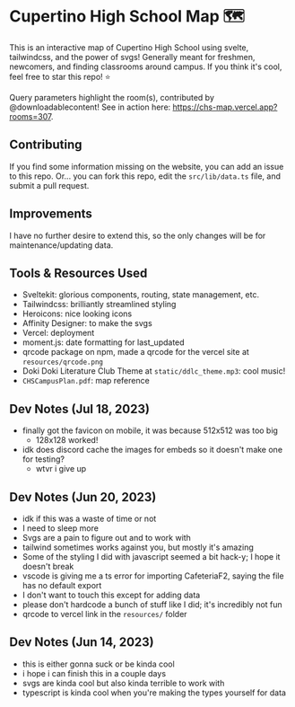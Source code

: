 # Cupertino High School Map 🗺️

This is an interactive map of Cupertino High School using svelte, tailwindcss, and the power of svgs!
Generally meant for freshmen, newcomers, and finding classrooms around campus. If you think it's cool, feel free to star this repo! ⭐

Query parameters highlight the room(s), contributed by @downloadablecontent! See in action here: https://chs-map.vercel.app?rooms=307.

## Contributing

If you find some information missing on the website, you can add an issue to this repo. Or... you can fork this repo, edit the `src/lib/data.ts` file, and submit a pull request.

## Improvements

I have no further desire to extend this, so the only changes will be for maintenance/updating data.

## Tools & Resources Used

- Sveltekit: glorious components, routing, state management, etc.
- Tailwindcss: brilliantly streamlined styling
- Heroicons: nice looking icons
- Affinity Designer: to make the svgs
- Vercel: deployment
- moment.js: date formatting for last_updated
- qrcode package on npm, made a qrcode for the vercel site at `resources/qrcode.png`
- Doki Doki Literature Club Theme at `static/ddlc_theme.mp3`: cool music!
- `CHSCampusPlan.pdf`: map reference

## Dev Notes (Jul 18, 2023)

- finally got the favicon on mobile, it was because 512x512 was too big
  - 128x128 worked!
- idk does discord cache the images for embeds so it doesn't make one for testing?
  - wtvr i give up

## Dev Notes (Jun 20, 2023)

- idk if this was a waste of time or not
- I need to sleep more
- Svgs are a pain to figure out and to work with
- tailwind sometimes works against you, but mostly it's amazing
- Some of the styling I did with javascript seemed a bit hack-y; I hope it doesn't break
- vscode is giving me a ts error for importing CafeteriaF2, saying the file has no default export
- I don't want to touch this except for adding data
- please don't hardcode a bunch of stuff like I did; it's incredibly not fun
- qrcode to vercel link in the `resources/` folder

## Dev Notes (Jun 14, 2023)

- this is either gonna suck or be kinda cool
- i hope i can finish this in a couple days
- svgs are kinda cool but also kinda terrible to work with
- typescript is kinda cool when you're making the types yourself for data
